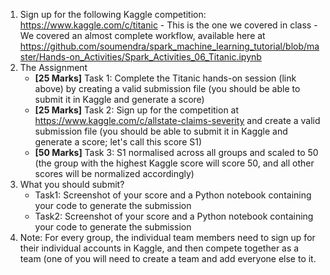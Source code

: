 1. Sign up for the following Kaggle competition: https://www.kaggle.com/c/titanic
       - This is the one we covered in class
       - We covered an almost complete workflow, available here at
         https://github.com/soumendra/spark_machine_learning_tutorial/blob/master/Hands-on_Activities/Spark_Activities_06_Titanic.ipynb
2. The Assignment
    - **[25 Marks]** Task 1: Complete the Titanic hands-on session (link above) by creating a valid submission file (you should be able to submit it in Kaggle and generate a score) 
    - **[25 Marks]** Task 2: Sign up for the competition at https://www.kaggle.com/c/allstate-claims-severity and create a valid submission file (you should be able to submit it in Kaggle and generate a score; let's call this score S1)
    - **[50 Marks]** Task 3: S1 normalised across all groups and scaled to 50
      (the group with the highest Kaggle score will score 50, and all other
      scores will be normalized accordingly)
3. What you should submit?
    - Task1: Screenshot of your score and a Python notebook containing your code
      to generate the submission
    - Task2: Screenshot of your score and a Python notebook containing your code
      to generate the submission
4. Note: For every group, the individual team members need to sign up for their
   individual accounts in Kaggle, and then compete together as a team (one of
   you will need to create a team and add everyone else to it.